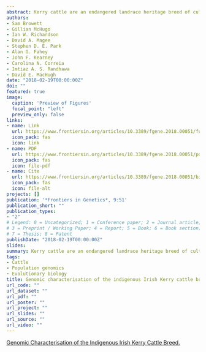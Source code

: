 ```yaml
---
abstract: Kerry cattle are an endangered landrace heritage breed of cultural importance to Ireland. In the present study we have used genome-wide SNP array data to evaluate genomic diversity within the Kerry population and between Kerry cattle and other European breeds. Patterns of genetic differentiation and gene flow among breeds using phylogenetic trees with ancestry graphs highlighted historical gene flow from the British Shorthorn breed into the ancestral population of modern Kerry cattle. Principal component analysis (PCA) and genetic clustering emphasised the genetic distinctiveness of Kerry cattle relative to comparator British and European cattle breeds. Modelling of genetic effective population size (*N*<sub>e</sub>) revealed a demographic trend of diminishing *N*<sub>e</sub> over time and that recent estimated *N*<sub>e</sub> values for the Kerry breed may be less than the threshold for sustainable genetic conservation. In addition, analysis of genome-wide autozygosity (*F*<sub>ROH</sub>) showed that genomic inbreeding has increased significantly during the 20 years between 1992 and 2012. Finally, signatures of selection revealed genomic regions subject to natural and artificial selection as Kerry cattle adapted to the climate, physical geography and agro-ecology of southwest Ireland.
authors:
- Sam Browett
- Gillian McHugo
- Ian W. Richardson
- David A. Magee
- Stephen D. E. Park
- Alan G. Fahey
- John F. Kearney
- Carolina N. Correia
- Imtiaz A. S. Randhawa
- David E. MacHugh
date: "2018-02-19T00:00:00Z"
doi: ""
featured: true
image:
  caption: 'Preview of Figures'
  focal_point: "left"
  preview_only: false
links:
- name: Link
  url: https://www.frontiersin.org/articles/10.3389/fgene.2018.00051/full
  icon_pack: fas
  icon: link
- name: PDF
  url: https://www.frontiersin.org/articles/10.3389/fgene.2018.00051/pdf
  icon_pack: fas
  icon: file-pdf
- name: Cite
  url: https://www.frontiersin.org/articles/10.3389/fgene.2018.00051/bibTex
  icon_pack: fas
  icon: file-alt
projects: []
publication: '*Frontiers in Genetics*, 9:51'
publication_short: ""
publication_types:
- "2"
# Legend: 0 = Uncategorized; 1 = Conference paper; 2 = Journal article;
# 3 = Preprint / Working Paper; 4 = Report; 5 = Book; 6 = Book section;
# 7 = Thesis; 8 = Patent
publishDate: "2018-02-19T00:00:00Z"
slides: 
summary: Kerry cattle are an endangered landrace heritage breed of cultural importance to Ireland. In...
tags:
- Cattle
- Population genomics
- Evolutionary biology
title: Genomic characterisation of the indigenous Irish Kerry cattle breed
url_code: ""
url_dataset: ""
url_pdf: ""
url_poster: ""
url_project: ""
url_slides: ""
url_source: ""
url_video: ""
---
```

<script type="text/javascript" src="//cdn.plu.mx/widget-popup.js"></script>
<a href="https://plu.mx/plum/a/?doi=10.3389%2Ffgene.2018.00051" data-popup="right" data-size="medium" class="plumx-plum-print-popup" data-site="plum" data-hide-when-empty="true">Genomic Characterisation of the Indigenous Irish Kerry Cattle Breed.</a>
<span class="__dimensions_badge_embed__" data-id="pub.1101102900" data-hide-zero-citations="true" data-legend="hover-right" data-style="small_circle"></span><script async src="https://badge.dimensions.ai/badge.js" charset="utf-8"></script>
<script type="text/javascript" src="https://d1bxh8uas1mnw7.cloudfront.net/assets/embed.js"></script><div data-badge-popover="right" class="altmetric-embed" data-badge-type="donut" data-altmetric-id="32689864" />